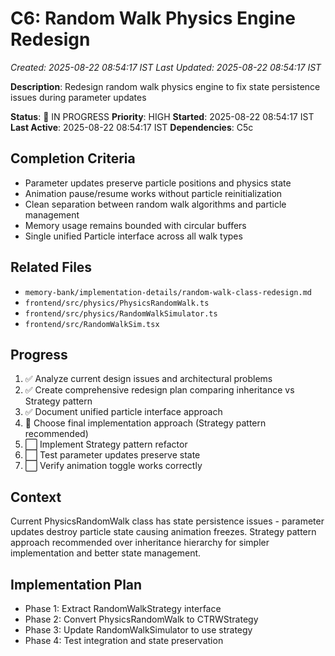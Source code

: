# C6: Random Walk Physics Engine Redesign

_Created: 2025-08-22 08:54:17 IST_
_Last Updated: 2025-08-22 08:54:17 IST_

**Description**: Redesign random walk physics engine to fix state persistence issues during parameter updates

**Status**: 🔄 IN PROGRESS
**Priority**: HIGH
**Started**: 2025-08-22 08:54:17 IST
**Last Active**: 2025-08-22 08:54:17 IST
**Dependencies**: C5c

## Completion Criteria

- Parameter updates preserve particle positions and physics state
- Animation pause/resume works without particle reinitialization
- Clean separation between random walk algorithms and particle management
- Memory usage remains bounded with circular buffers
- Single unified Particle interface across all walk types

## Related Files

- `memory-bank/implementation-details/random-walk-class-redesign.md`
- `frontend/src/physics/PhysicsRandomWalk.ts`
- `frontend/src/physics/RandomWalkSimulator.ts`
- `frontend/src/RandomWalkSim.tsx`

## Progress

1. ✅ Analyze current design issues and architectural problems
2. ✅ Create comprehensive redesign plan comparing inheritance vs Strategy pattern
3. ✅ Document unified particle interface approach
4. 🔄 Choose final implementation approach (Strategy pattern recommended)
5. ⬜ Implement Strategy pattern refactor
6. ⬜ Test parameter updates preserve state
7. ⬜ Verify animation toggle works correctly

## Context

Current PhysicsRandomWalk class has state persistence issues - parameter updates destroy particle state causing animation freezes. Strategy pattern approach recommended over inheritance hierarchy for simpler implementation and better state management.

## Implementation Plan

- Phase 1: Extract RandomWalkStrategy interface
- Phase 2: Convert PhysicsRandomWalk to CTRWStrategy
- Phase 3: Update RandomWalkSimulator to use strategy
- Phase 4: Test integration and state preservation
